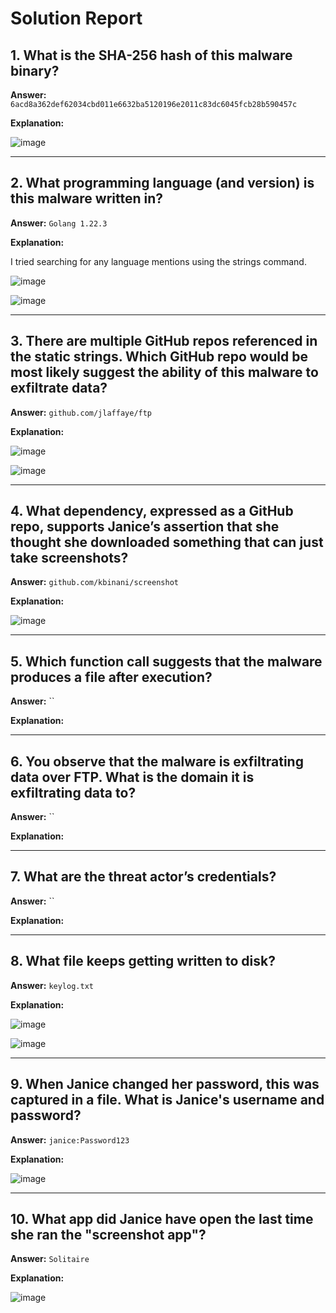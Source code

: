 # Solution Report

## 1. What is the SHA-256 hash of this malware binary?

**Answer:** `6acd8a362def62034cbd011e6632ba5120196e2011c83dc6045fcb28b590457c`

**Explanation:**  

![image](https://github.com/user-attachments/assets/b00d458f-9901-47d6-9c49-b6870f6f45af)

---

## 2. What programming language (and version) is this malware written in?

**Answer:** `Golang 1.22.3`

**Explanation:**  

I tried searching for any language mentions using the strings command.

![image](https://github.com/user-attachments/assets/26ea6bb6-dfff-4de6-a92d-167f74916520)

![image](https://github.com/user-attachments/assets/4aaf1539-e380-43ec-9d15-53c2cfb85f1f)

---

## 3. There are multiple GitHub repos referenced in the static strings. Which GitHub repo would be most likely suggest the ability of this malware to exfiltrate data?

**Answer:** `github.com/jlaffaye/ftp`

**Explanation:**  

![image](https://github.com/user-attachments/assets/cd51e0a4-a9b3-46d3-9105-0c43bf2f69c3)

![image](https://github.com/user-attachments/assets/8fad730a-0a26-4510-af08-4ac2f6416a52)

---

## 4. What dependency, expressed as a GitHub repo, supports Janice’s assertion that she thought she downloaded something that can just take screenshots?

**Answer:** `github.com/kbinani/screenshot`

**Explanation:**  

![image](https://github.com/user-attachments/assets/e6fe5d53-1716-4403-88dd-862b27842965)

---

## 5. Which function call suggests that the malware produces a file after execution?

**Answer:** ``

**Explanation:**  

---

## 6. You observe that the malware is exfiltrating data over FTP. What is the domain it is exfiltrating data to?

**Answer:** ``

**Explanation:**  

---

## 7. What are the threat actor’s credentials?

**Answer:** ``

**Explanation:**  

---

## 8. What file keeps getting written to disk?

**Answer:** `keylog.txt`

**Explanation:**  

![image](https://github.com/user-attachments/assets/6e902c56-4b84-4474-91bb-6f867635e02f)

![image](https://github.com/user-attachments/assets/a02f7606-47c0-47c5-a628-ef91410a7f75)

---

## 9. When Janice changed her password, this was captured in a file. What is Janice's username and password?

**Answer:** `janice:Password123`

**Explanation:**  

![image](https://github.com/user-attachments/assets/ceba593f-f9e9-48ad-a24d-cd3366e67e62)

---

## 10. What app did Janice have open the last time she ran the "screenshot app"?

**Answer:** `Solitaire`

**Explanation:**  

![image](https://github.com/user-attachments/assets/29629a25-6061-488e-9694-d7a781b7cc2e)

